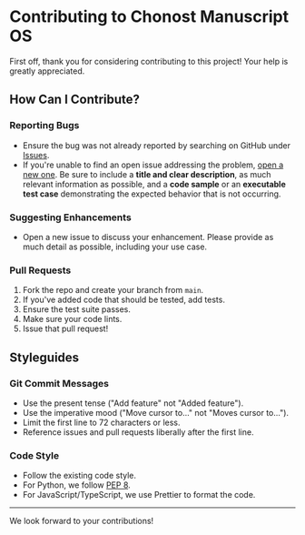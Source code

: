# Contributing to Chonost Manuscript OS

First off, thank you for considering contributing to this project! Your help is greatly appreciated.

## How Can I Contribute?

### Reporting Bugs

-   Ensure the bug was not already reported by searching on GitHub under [Issues](https://github.com/your-org/chonost-manuscript-os/issues).
-   If you're unable to find an open issue addressing the problem, [open a new one](https://github.com/your-org/chonost-manuscript-os/issues/new). Be sure to include a **title and clear description**, as much relevant information as possible, and a **code sample** or an **executable test case** demonstrating the expected behavior that is not occurring.

### Suggesting Enhancements

-   Open a new issue to discuss your enhancement. Please provide as much detail as possible, including your use case.

### Pull Requests

1.  Fork the repo and create your branch from `main`.
2.  If you've added code that should be tested, add tests.
3.  Ensure the test suite passes.
4.  Make sure your code lints.
5.  Issue that pull request!

## Styleguides

### Git Commit Messages

-   Use the present tense ("Add feature" not "Added feature").
-   Use the imperative mood ("Move cursor to..." not "Moves cursor to...").
-   Limit the first line to 72 characters or less.
-   Reference issues and pull requests liberally after the first line.

### Code Style

-   Follow the existing code style.
-   For Python, we follow [PEP 8](https://www.python.org/dev/peps/pep-0008/).
-   For JavaScript/TypeScript, we use Prettier to format the code.

---

We look forward to your contributions!
